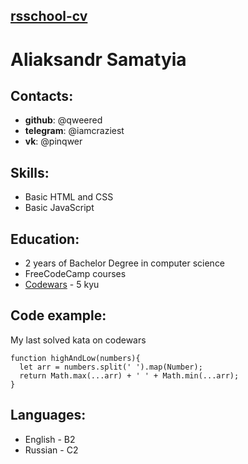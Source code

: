 ## [rsschool-cv](https://qweered.github.io/rsschool-cv/cv)

# Aliaksandr Samatyia

## Contacts:
* **github**: @qweered
* **telegram**: @iamcraziest
* **vk**: @pinqwer
## Skills:
* Basic HTML and CSS
* Basic JavaScript
## Education:
* 2 years of Bachelor Degree in computer science
* FreeCodeCamp courses
* [Codewars](https://www.codewars.com/users/qweered) - 5 kyu
## Code example:
My last solved kata on codewars
```
function highAndLow(numbers){
  let arr = numbers.split(' ').map(Number);  
  return Math.max(...arr) + ' ' + Math.min(...arr);
}
```
## Languages:
* English - B2
* Russian - C2
